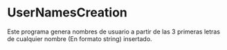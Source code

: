 ﻿# UserNamesCreation
Este programa genera nombres de usuario a partir de las 3 primeras letras de cualquier nombre (En formato string) insertado. 
